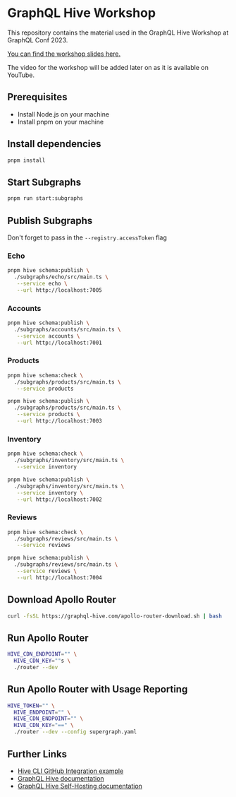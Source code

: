 # GraphQL Hive Workshop

This repository contains the material used in the GraphQL Hive Workshop at GraphQL Conf 2023.

[You can find the workshop slides here.](https://speakerdeck.com/n1ru4l/graphql-hive-workshop)

The video for the workshop will be added later on as it is available on YouTube.

## Prerequisites

- Install Node.js on your machine
- Install pnpm on your machine

## Install dependencies

```bash
pnpm install
```

## Start Subgraphs

```bash
pnpm run start:subgraphs
```

## Publish Subgraphs

Don't forget to pass in the `--registry.accessToken` flag

### Echo

```bash
pnpm hive schema:publish \
  ./subgraphs/echo/src/main.ts \
   --service echo \
   --url http://localhost:7005
```

### Accounts

```bash
pnpm hive schema:publish \
  ./subgraphs/accounts/src/main.ts \
   --service accounts \
   --url http://localhost:7001
```

### Products

```bash
pnpm hive schema:check \
  ./subgraphs/products/src/main.ts \
   --service products

pnpm hive schema:publish \
  ./subgraphs/products/src/main.ts \
   --service products \
   --url http://localhost:7003
```

### Inventory

```bash
pnpm hive schema:check \
  ./subgraphs/inventory/src/main.ts \
   --service inventory

pnpm hive schema:publish \
  ./subgraphs/inventory/src/main.ts \
   --service inventory \
   --url http://localhost:7002
```

### Reviews

```bash
pnpm hive schema:check \
  ./subgraphs/reviews/src/main.ts \
   --service reviews

pnpm hive schema:publish \
  ./subgraphs/reviews/src/main.ts \
   --service reviews \
   --url http://localhost:7004
```

## Download Apollo Router

```bash
curl -fsSL https://graphql-hive.com/apollo-router-download.sh | bash
```

## Run Apollo Router

```bash
HIVE_CDN_ENDPOINT="" \
  HIVE_CDN_KEY=""s \
  ./router --dev
```

## Run Apollo Router with Usage Reporting

```bash
HIVE_TOKEN="" \
  HIVE_ENDPOINT="" \
  HIVE_CDN_ENDPOINT="" \
  HIVE_CDN_KEY="==" \
  ./router --dev --config supergraph.yaml
```

## Further Links

- [Hive CLI GitHub Integration example](https://github.com/n1ru4l/hive-github-workflow-example)
- [GraphQL Hive documentation](https://the-guild.dev/graphql/hive/docs)
- [GraphQL Hive Self-Hosting documentation](https://the-guild.dev/graphql/hive/docs/self-hosting/get-started)
